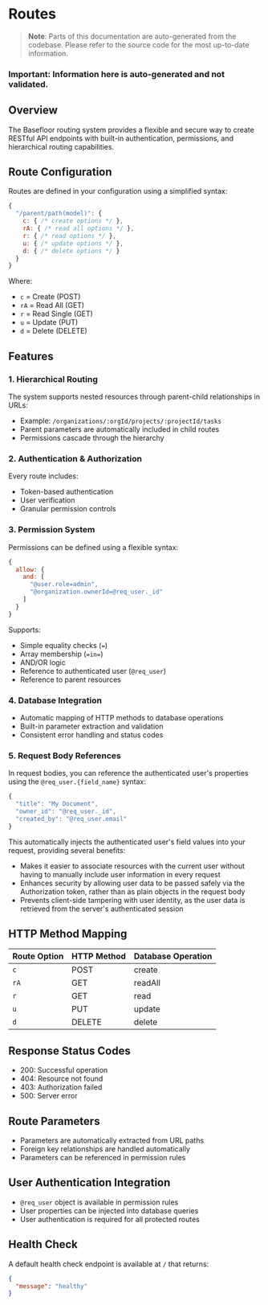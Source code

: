 # Routes

> **Note**: Parts of this documentation are auto-generated from the codebase. Please refer to the source code for the most up-to-date information.

### Important: Information here is auto-generated and not validated.

## Overview
The Basefloor routing system provides a flexible and secure way to create RESTful API endpoints with built-in authentication, permissions, and hierarchical routing capabilities.

## Route Configuration
Routes are defined in your configuration using a simplified syntax:

```js
{
  "/parent/path(model)": {
    c: { /* create options */ },
    rA: { /* read all options */ },
    r: { /* read options */ },
    u: { /* update options */ },
    d: { /* delete options */ }
  }
}
```

Where:
- `c` = Create (POST)
- `rA` = Read All (GET)
- `r` = Read Single (GET)
- `u` = Update (PUT)
- `d` = Delete (DELETE)

## Features

### 1. Hierarchical Routing
The system supports nested resources through parent-child relationships in URLs:
- Example: `/organizations/:orgId/projects/:projectId/tasks`
- Parent parameters are automatically included in child routes
- Permissions cascade through the hierarchy

### 2. Authentication & Authorization
Every route includes:
- Token-based authentication
- User verification
- Granular permission controls

### 3. Permission System
Permissions can be defined using a flexible syntax:

```js
{
  allow: {
    and: [
      "@user.role=admin",
      "@organization.ownerId=@req_user._id"
    ]
  }
}
```

Supports:
- Simple equality checks (`=`)
- Array membership (`=in=`)
- AND/OR logic
- Reference to authenticated user (`@req_user`)
- Reference to parent resources

### 4. Database Integration
- Automatic mapping of HTTP methods to database operations
- Built-in parameter extraction and validation
- Consistent error handling and status codes

### 5. Request Body References
In request bodies, you can reference the authenticated user's properties using the `@req_user.{field_name}` syntax:

```js
{
  "title": "My Document",
  "owner_id": "@req_user._id",
  "created_by": "@req_user.email"
}
```

This automatically injects the authenticated user's field values into your request, providing several benefits:
- Makes it easier to associate resources with the current user without having to manually include user information in every request
- Enhances security by allowing user data to be passed safely via the Authorization token, rather than as plain objects in the request body
- Prevents client-side tampering with user identity, as the user data is retrieved from the server's authenticated session

## HTTP Method Mapping

| Route Option | HTTP Method | Database Operation |
|--------------|-------------|-------------------|
| `c`          | POST        | create           |
| `rA`         | GET         | readAll          |
| `r`          | GET         | read             |
| `u`          | PUT         | update           |
| `d`          | DELETE      | delete           |

## Response Status Codes

- 200: Successful operation
- 404: Resource not found
- 403: Authorization failed
- 500: Server error

## Route Parameters
- Parameters are automatically extracted from URL paths
- Foreign key relationships are handled automatically
- Parameters can be referenced in permission rules

## User Authentication Integration
- `@req_user` object is available in permission rules
- User properties can be injected into database queries
- User authentication is required for all protected routes

## Health Check
A default health check endpoint is available at `/` that returns:
```json
{
  "message": "healthy"
} 